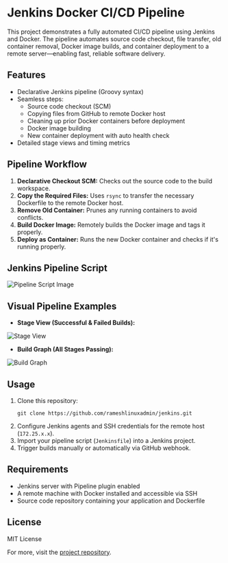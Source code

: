 # Jenkins Docker CI/CD Pipeline

This project demonstrates a fully automated CI/CD pipeline using Jenkins and Docker. The pipeline automates source code checkout, file transfer, old container removal, Docker image builds, and container deployment to a remote server—enabling fast, reliable software delivery.

## Features

- Declarative Jenkins pipeline (Groovy syntax)
- Seamless steps:
  - Source code checkout (SCM)
  - Copying files from GitHub to remote Docker host
  - Cleaning up prior Docker containers before deployment
  - Docker image building
  - New container deployment with auto health check
- Detailed stage views and timing metrics

## Pipeline Workflow

1. **Declarative Checkout SCM:** Checks out the source code to the build workspace.
2. **Copy the Required Files:** Uses `rsync` to transfer the necessary Dockerfile to the remote Docker host.
3. **Remove Old Container:** Prunes any running containers to avoid conflicts.
4. **Build Docker Image:** Remotely builds the Docker image and tags it properly.
5. **Deploy as Container:** Runs the new Docker container and checks if it's running properly.

## Jenkins Pipeline Script
![Pipeline Script Image](img/script.png)
## Visual Pipeline Examples

- **Stage View (Successful & Failed Builds):**

![Stage View](img/stage.png)

- **Build Graph (All Stages Passing):**

![Build Graph](img/stages.png)

## Usage

1. Clone this repository:
    ```
    git clone https://github.com/rameshlinuxadmin/jenkins.git
    ```
2. Configure Jenkins agents and SSH credentials for the remote host (`172.25.x.x`).
3. Import your pipeline script (`Jenkinsfile`) into a Jenkins project.
4. Trigger builds manually or automatically via GitHub webhook.

## Requirements

- Jenkins server with Pipeline plugin enabled
- A remote machine with Docker installed and accessible via SSH
- Source code repository containing your application and Dockerfile

## License

MIT License

For more, visit the [project repository](https://github.com/rameshlinuxadmin/jenkins).
